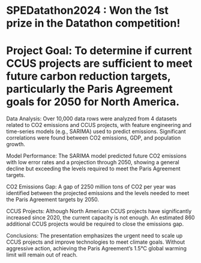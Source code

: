 # SPEDatathon2024 : Won the 1st prize in the Datathon competition!
# Project Goal: To determine if current CCUS projects are sufficient to meet future carbon reduction targets, particularly the Paris Agreement goals for 2050 for North America.

Data Analysis: Over 10,000 data rows were analyzed from 4 datasets related to CO2 emissions and CCUS projects, with feature engineering and time-series models (e.g., SARIMA) used to predict emissions.
Significant correlations were found between CO2 emissions, GDP, and population growth. 

Model Performance: The SARIMA model predicted future CO2 emissions with low error rates and a projection through 2050, showing a general decline but exceeding the levels required to meet the Paris Agreement targets.

CO2 Emissions Gap: A gap of 2250 million tons of CO2 per year was identified between the projected emissions and the levels needed to meet the Paris Agreement targets by 2050.

CCUS Projects: Although North American CCUS projects have significantly increased since 2020, the current capacity is not enough. An estimated 860 additional CCUS projects would be required to close the emissions gap.

Conclusions: The presentation emphasizes the urgent need to scale up CCUS projects and improve technologies to meet climate goals. Without aggressive action, achieving the Paris Agreement’s 1.5°C global warming limit will remain out of reach.
